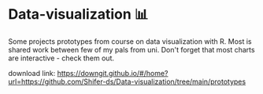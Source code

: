 # Data-visualization 📊

Some projects prototypes from course on data visualization with R. Most is shared work between few of my pals from uni. Don't forget that most charts are interactive - check them out.

download link:
https://downgit.github.io/#/home?url=https://github.com/Shifer-ds/Data-visualization/tree/main/prototypes
